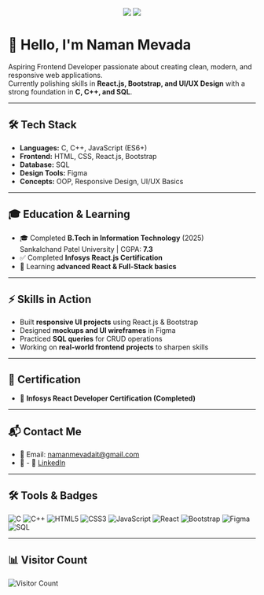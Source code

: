 <!-- Profile Badges -->
<p align="center">
  <img src="https://img.shields.io/badge/Frontend%20Developer-blue?style=for-the-badge" />
  <img src="https://img.shields.io/badge/Learning-FullStack-green?style=for-the-badge" />
</p>

# 👋 Hello, I'm Naman Mevada  

Aspiring Frontend Developer passionate about creating clean, modern, and responsive web applications.  
Currently polishing skills in **React.js, Bootstrap, and UI/UX Design** with a strong foundation in **C, C++, and SQL**.  

---

## 🛠️ Tech Stack  

- **Languages:** C, C++, JavaScript (ES6+)  
- **Frontend:** HTML, CSS, React.js, Bootstrap  
- **Database:** SQL  
- **Design Tools:** Figma  
- **Concepts:** OOP, Responsive Design, UI/UX Basics  

---

## 🎓 Education & Learning  

- 🎓 Completed **B.Tech in Information Technology** (2025)  
  Sankalchand Patel University | CGPA: **7.3**  
- ✅ Completed **Infosys React.js Certification**  
- 🌱 Learning **advanced React & Full-Stack basics**  

---

## ⚡ Skills in Action  

- Built **responsive UI projects** using React.js & Bootstrap  
- Designed **mockups and UI wireframes** in Figma  
- Practiced **SQL queries** for CRUD operations  
- Working on **real-world frontend projects** to sharpen skills  

---

## 📜 Certification  

- 📘 **Infosys React Developer Certification (Completed)**  

---

## 📬 Contact Me  

- 📧 Email: namanmevadait@gmail.com  
- 🔗 - 🔗 [LinkedIn](https://www.linkedin.com/in/naman-mevada-a5778124a/)


---

## 🛠️ Tools & Badges  

![C](https://img.shields.io/badge/C-00599C?style=for-the-badge&logo=c&logoColor=white)
![C++](https://img.shields.io/badge/C++-00599C?style=for-the-badge&logo=cplusplus&logoColor=white)
![HTML5](https://img.shields.io/badge/HTML5-E34F26?style=for-the-badge&logo=html5&logoColor=white)
![CSS3](https://img.shields.io/badge/CSS3-1572B6?style=for-the-badge&logo=css3&logoColor=white)
![JavaScript](https://img.shields.io/badge/JavaScript-F7DF1E?style=for-the-badge&logo=javascript&logoColor=black)
![React](https://img.shields.io/badge/React-20232A?style=for-the-badge&logo=react&logoColor=61DAFB)
![Bootstrap](https://img.shields.io/badge/Bootstrap-563D7C?style=for-the-badge&logo=bootstrap&logoColor=white)
![Figma](https://img.shields.io/badge/Figma-F24E1E?style=for-the-badge&logo=figma&logoColor=white)
![SQL](https://img.shields.io/badge/SQL-336791?style=for-the-badge&logo=postgresql&logoColor=white)


---

## 📊 Visitor Count  

![Visitor Count](https://komarev.com/ghpvc/?username=namanmevada&style=flat-square&color=blue)  

